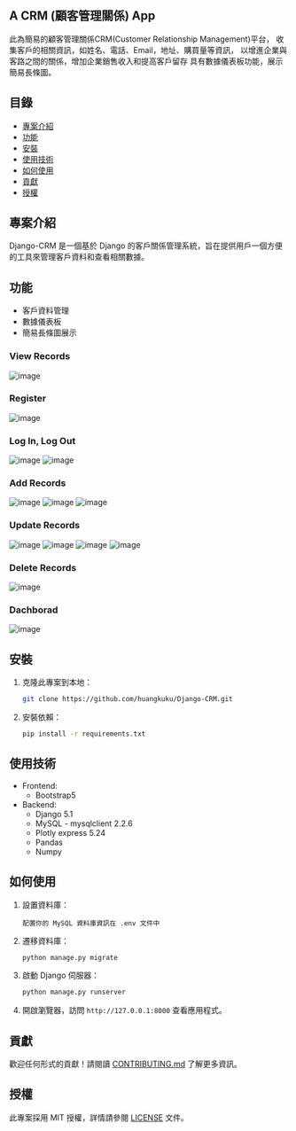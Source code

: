 ## A CRM (顧客管理關係) App 
此為簡易的顧客管理關係CRM(Customer Relationship Management)平台，
收集客戶的相關資訊，如姓名、電話、Email，地址、購買量等資訊，
以增進企業與客路之間的關係，增加企業銷售收入和提高客戶留存
具有數據儀表板功能，展示簡易長條圖。
## 目錄
- [專案介紹](#專案介紹)
- [功能](#功能)
- [安裝](#安裝)
- [使用技術](#使用技術)
- [如何使用](#如何使用)
- [貢獻](#貢獻)
- [授權](#授權)

## 專案介紹
Django-CRM 是一個基於 Django 的客戶關係管理系統，旨在提供用戶一個方便的工具來管理客戶資料和查看相關數據。

## 功能
- 客戶資料管理
- 數據儀表板
- 簡易長條圖展示
### View Records
![image](https://github.com/huangkuku/Django-CRM/blob/main/png/view_record%20%E9%A6%96%E9%A0%81.png)

### Register
![image](https://github.com/huangkuku/Django-CRM/blob/main/png/register%E8%A8%BB%E5%86%8A.png)

### Log In, Log Out
![image](https://github.com/huangkuku/Django-CRM/blob/main/png/login%E7%99%BB%E5%85%A5.png)
![image](https://github.com/huangkuku/Django-CRM/blob/main/png/logout%E7%99%BB%E5%87%BA.png)

### Add Records
![image](https://github.com/huangkuku/Django-CRM/blob/main/png/add_record%20%E6%96%B0%E5%A2%9E.png)
![image](https://github.com/huangkuku/Django-CRM/blob/main/png/add_record%20%E6%96%B0%E5%A2%9E2.png)
![image](https://github.com/huangkuku/Django-CRM/blob/main/png/add_record%20%E6%96%B0%E5%A2%9E3.png)

### Update Records
![image](https://github.com/huangkuku/Django-CRM/blob/main/png/update_0.png)
![image](https://github.com/huangkuku/Django-CRM/blob/main/png/update_1.png)
![image](https://github.com/huangkuku/Django-CRM/blob/main/png/update_2.png)
![image](https://github.com/huangkuku/Django-CRM/blob/main/png/update_3.png)

### Delete Records 
![image](https://github.com/huangkuku/Django-CRM/blob/main/png/delete%20%E5%88%AA%E9%99%A4.png)
### Dachborad
![image](https://github.com/huangkuku/Django-CRM/blob/main/png/dashboard%20%E5%84%80%E9%8C%B6%E6%9D%BF.png)

## 安裝
1. 克隆此專案到本地：
    ```bash
    git clone https://github.com/huangkuku/Django-CRM.git
    ```
2. 安裝依賴：
    ```bash
    pip install -r requirements.txt
    ```

## 使用技術
- Frontend:
  * Bootstrap5
- Backend:
  * Django 5.1
  * MySQL 
        - mysqlclient 2.2.6
  * Plotly express 5.24
  * Pandas
  * Numpy

## 如何使用
1. 設置資料庫：
    ```plaintext
    配置你的 MySQL 資料庫資訊在 .env 文件中
    ```
2. 遷移資料庫：
    ```bash
    python manage.py migrate
    ```
3. 啟動 Django 伺服器：
    ```bash
    python manage.py runserver
    ```
4. 開啟瀏覽器，訪問 `http://127.0.0.1:8000` 查看應用程式。

## 貢獻
歡迎任何形式的貢獻！請閱讀 [CONTRIBUTING.md](CONTRIBUTING.md) 了解更多資訊。

## 授權
此專案採用 MIT 授權，詳情請參閱 [LICENSE](LICENSE) 文件。
